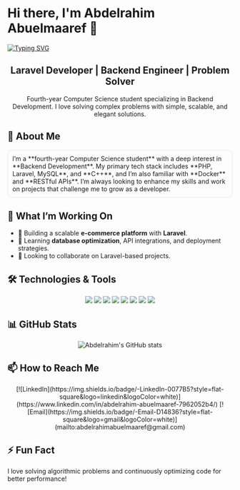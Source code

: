 # Hi there, I'm Abdelrahim Abuelmaaref 👋

[![Typing SVG](https://readme-typing-svg.demolab.com?font=Fira+Code&pause=1000&color=F75C7E&width=435&lines=I'm+a+Laravel+Developer;Backend+Specialist;Passionate+Coder;Eager+Learner)](https://git.io/typing-svg)

<div align="center">
  <h2>Laravel Developer | Backend Engineer | Problem Solver</h2>
  <p>Fourth-year Computer Science student specializing in Backend Development. I love solving complex problems with simple, scalable, and elegant solutions.</p>
</div>

## 🚀 About Me
<div style="border: 1px solid #e1e4e8; padding: 10px; border-radius: 10px;">
  I’m a **fourth-year Computer Science student** with a deep interest in **Backend Development**. My primary tech stack includes **PHP, Laravel, MySQL**, and **C++**, and I’m also familiar with **Docker** and **RESTful APIs**. I’m always looking to enhance my skills and work on projects that challenge me to grow as a developer. 
</div>

## 💼 What I’m Working On
- 🔭 Building a scalable **e-commerce platform** with **Laravel**.
- 🌱 Learning **database optimization**, API integrations, and deployment strategies.
- 🤝 Looking to collaborate on Laravel-based projects.

## 🛠️ Technologies & Tools
<p align="center">
  <img src="https://img.shields.io/badge/-PHP-777BB4?style=flat-square&logo=php&logoColor=white" />
  <img src="https://img.shields.io/badge/-Laravel-F55247?style=flat-square&logo=laravel&logoColor=white" />
  <img src="https://img.shields.io/badge/-MySQL-4479A1?style=flat-square&logo=mysql&logoColor=white" />
  <img src="https://img.shields.io/badge/-Docker-2496ED?style=flat-square&logo=docker&logoColor=white" />
  <img src="https://img.shields.io/badge/-C++-00599C?style=flat-square&logo=cplusplus&logoColor=white" />
  <img src="https://img.shields.io/badge/-HTML5-E34F26?style=flat-square&logo=html5&logoColor=white" />
  <img src="https://img.shields.io/badge/-JavaScript-F7DF1E?style=flat-square&logo=javascript&logoColor=black" />
  <img src="https://img.shields.io/badge/-CSS3-1572B6?style=flat-square&logo=css3&logoColor=white" />
</p>

## 📊 GitHub Stats
<p align="center">
  <img src="https://github-readme-stats.vercel.app/api?username=abdelrahim3AA&show_icons=true&theme=radical" alt="Abdelrahim's GitHub stats" />
</p>

## 📫 How to Reach Me
<p align="center">
  [![LinkedIn](https://img.shields.io/badge/-LinkedIn-0077B5?style=flat-square&logo=linkedin&logoColor=white)](https://www.linkedin.com/in/abdelrahim-abuelmaaref-7962052b4/)
  [![Email](https://img.shields.io/badge/-Email-D14836?style=flat-square&logo=gmail&logoColor=white)](mailto:abdelrahimabuelmaaref@gmail.com)
</p>

## ⚡ Fun Fact
I love solving algorithmic problems and continuously optimizing code for better performance!
